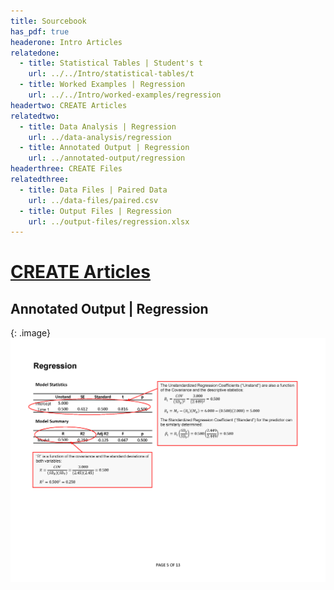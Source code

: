 ```yaml
---
title: Sourcebook
has_pdf: true
headerone: Intro Articles
relatedone:
  - title: Statistical Tables | Student's t
    url: ../../Intro/statistical-tables/t
  - title: Worked Examples | Regression
    url: ../../Intro/worked-examples/regression
headertwo: CREATE Articles
relatedtwo:
  - title: Data Analysis | Regression
    url: ../data-analysis/regression
  - title: Annotated Output | Regression
    url: ../annotated-output/regression
headerthree: CREATE Files
relatedthree:
  - title: Data Files | Paired Data
    url: ../data-files/paired.csv
  - title: Output Files | Regression
    url: ../output-files/regression.xlsx
---
```


# [CREATE Articles](../index.md)

## Annotated Output | Regression

{: .image}
![Annotated output for regression](regression.png)
